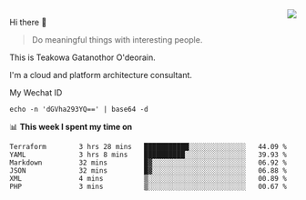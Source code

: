 <img align="right" src="https://github-readme-stats.vercel.app/api?username=Teakowa&show_icons=true&icon_color=2f80ed&text_color=718096&bg_color=ffffff&hide_title=true" />

Hi there 👋

> Do meaningful things with interesting people.

This is Teakowa Gatanothor O'deorain.

I'm a cloud and platform architecture consultant.

My Wechat ID

```
echo -n 'dGVha293YQ==' | base64 -d
```

📊 **This week I spent my time on**
<!--START_SECTION:waka-->

```text
Terraform        3 hrs 28 mins   ███████████░░░░░░░░░░░░░░   44.09 %
YAML             3 hrs 8 mins    ██████████░░░░░░░░░░░░░░░   39.93 %
Markdown         32 mins         █▓░░░░░░░░░░░░░░░░░░░░░░░   06.92 %
JSON             32 mins         █▓░░░░░░░░░░░░░░░░░░░░░░░   06.88 %
XML              4 mins          ▒░░░░░░░░░░░░░░░░░░░░░░░░   00.89 %
PHP              3 mins          ▒░░░░░░░░░░░░░░░░░░░░░░░░   00.67 %
```

<!--END_SECTION:waka-->
